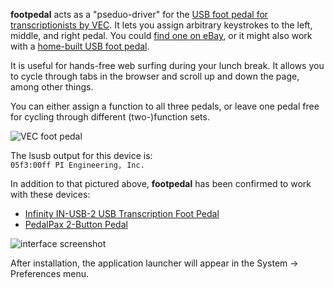**footpedal** acts as a "pseduo-driver" for the [USB foot pedal for transcriptionists by VEC](http://www.execommsys.com/VEC%20Professional%20Foot%20Pedals.htm).  It lets you assign arbitrary keystrokes to the left, middle, and right pedal. You could [find one on eBay](http://shop.ebay.com/i.html?_nkw=usb+pedal+transcription), or it might also work with a [home-built USB foot pedal](http://www.instructables.com/id/USB-Foot-Pedal/).

It is useful for hands-free web surfing during your lunch break. It allows you to cycle through tabs in the browser and scroll up and down the page, among other things.

You can either assign a function to all three pedals, or leave one pedal free for cycling through different (two-)function sets.

<img src='http://footpedal.googlecode.com/svn/screenshots/pedal_cutout.png' alt='VEC foot pedal' />

The lsusb output for this device is:<br />
`05f3:00ff PI Engineering, Inc.`

In addition to that pictured above, **footpedal** has been confirmed to work with these devices:
  * [Infinity IN-USB-2 USB Transcription Foot Pedal](http://www.pcdictate.com/VEC_Infinity_IN_USB_2_USB_Foot_Pedal_p/in-usb-2.htm)
  * [PedalPax 2-Button Pedal](http://www.pedalpax.com/Pedalpax_Foot_Pedal_Products.htm)

<img src='http://footpedal.googlecode.com/svn/screenshots/interface_screenshot.png' alt='interface screenshot' />

After installation, the application launcher will appear in the System -> Preferences menu.